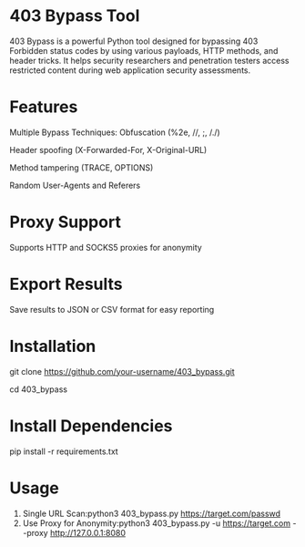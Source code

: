# 403 Bypass Tool

403 Bypass is a powerful Python tool designed for bypassing 403 Forbidden status codes by using various payloads, HTTP methods, and header tricks. It helps security researchers and penetration testers access restricted content during web application security assessments.

# Features
Multiple Bypass Techniques:
Obfuscation (%2e, //, ;, /./)

Header spoofing (X-Forwarded-For, X-Original-URL)

Method tampering (TRACE, OPTIONS)

Random User-Agents and Referers
#  Proxy Support
Supports HTTP and SOCKS5 proxies for anonymity
# Export Results
Save results to JSON or CSV format for easy reporting

# Installation

git clone https://github.com/your-username/403_bypass.git

cd 403_bypass
# Install Dependencies
pip install -r requirements.txt

# Usage

1. Single URL Scan:python3 403_bypass.py  https://target.com/passwd
2. Use Proxy for Anonymity:python3 403_bypass.py -u https://target.com --proxy http://127.0.0.1:8080


